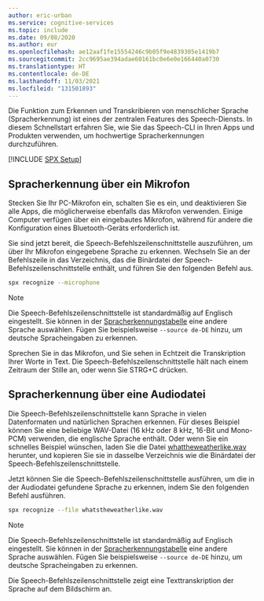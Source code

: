 ```yaml
---
author: eric-urban
ms.service: cognitive-services
ms.topic: include
ms.date: 09/08/2020
ms.author: eur
ms.openlocfilehash: ae12aaf1fe15554246c9b05f9e4839305e1419b7
ms.sourcegitcommit: 2cc9695ae394adae60161bc0e6e0e166440a0730
ms.translationtype: HT
ms.contentlocale: de-DE
ms.lasthandoff: 11/03/2021
ms.locfileid: "131501893"
---
```

Die Funktion zum Erkennen und Transkribieren von menschlicher Sprache (Spracherkennung) ist eines der zentralen Features des Speech-Diensts. In diesem Schnellstart erfahren Sie, wie Sie das Speech-CLI in Ihren Apps und Produkten verwenden, um hochwertige Spracherkennungen durchzuführen.

[!INCLUDE [SPX Setup](../../spx-setup.md)]

## <a name="speech-to-text-from-microphone"></a>Spracherkennung über ein Mikrofon

Stecken Sie Ihr PC-Mikrofon ein, schalten Sie es ein, und deaktivieren Sie alle Apps, die möglicherweise ebenfalls das Mikrofon verwenden. Einige Computer verfügen über ein eingebautes Mikrofon, während für andere die Konfiguration eines Bluetooth-Geräts erforderlich ist.

Sie sind jetzt bereit, die Speech-Befehlszeilenschnittstelle auszuführen, um über Ihr Mikrofon eingegebene Sprache zu erkennen. Wechseln Sie an der Befehlszeile in das Verzeichnis, das die Binärdatei der Speech-Befehlszeilenschnittstelle enthält, und führen Sie den folgenden Befehl aus.

```bash
spx recognize --microphone
```

> [!NOTE]
> Die Speech-Befehlszeilenschnittstelle ist standardmäßig auf Englisch eingestellt. Sie können in der [Spracherkennungstabelle](../../../../language-support.md) eine andere Sprache auswählen.
> Fügen Sie beispielsweise `--source de-DE` hinzu, um deutsche Spracheingaben zu erkennen.

Sprechen Sie in das Mikrofon, und Sie sehen in Echtzeit die Transkription Ihrer Worte in Text. Die Speech-Befehlszeilenschnittstelle hält nach einem Zeitraum der Stille an, oder wenn Sie STRG+C drücken.

## <a name="speech-to-text-from-audio-file"></a>Spracherkennung über eine Audiodatei

Die Speech-Befehlszeilenschnittstelle kann Sprache in vielen Datenformaten und natürlichen Sprachen erkennen. Für dieses Beispiel können Sie eine beliebige WAV-Datei (16 kHz oder 8 kHz, 16-Bit und Mono-PCM) verwenden, die englische Sprache enthält. Oder wenn Sie ein schnelles Beispiel wünschen, laden Sie die Datei <a href="https://github.com/Azure-Samples/cognitive-services-speech-sdk/blob/master/samples/csharp/sharedcontent/console/whatstheweatherlike.wav" download="whatstheweatherlike" target="_blank">whattheweatherlike.wav <span class="docon docon-download x-hidden-focus"></span></a> herunter, und kopieren Sie sie in dasselbe Verzeichnis wie die Binärdatei der Speech-Befehlszeilenschnittstelle.

Jetzt können Sie die Speech-Befehlszeilenschnittstelle ausführen, um die in der Audiodatei gefundene Sprache zu erkennen, indem Sie den folgenden Befehl ausführen.

```bash
spx recognize --file whatstheweatherlike.wav
```

> [!NOTE]
> Die Speech-Befehlszeilenschnittstelle ist standardmäßig auf Englisch eingestellt. Sie können in der [Spracherkennungstabelle](../../../../language-support.md) eine andere Sprache auswählen.
> Fügen Sie beispielsweise `--source de-DE` hinzu, um deutsche Spracheingaben zu erkennen.

Die Speech-Befehlszeilenschnittstelle zeigt eine Texttranskription der Sprache auf dem Bildschirm an.
